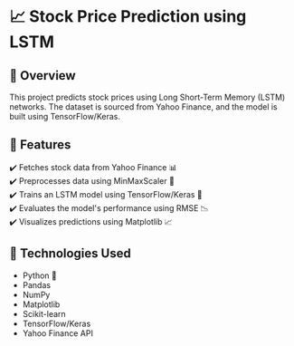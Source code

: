 # 📈 Stock Price Prediction using LSTM

## 📖 Overview
This project predicts stock prices using Long Short-Term Memory (LSTM) networks. The dataset is sourced from Yahoo Finance, and the model is built using TensorFlow/Keras.

## 📌 Features
✔️ Fetches stock data from Yahoo Finance 📊  
✔️ Preprocesses data using MinMaxScaler 🔄  
✔️ Trains an LSTM model using TensorFlow/Keras 🤖  
✔️ Evaluates the model's performance using RMSE 📉  
✔️ Visualizes predictions using Matplotlib 📈  

## 📌 Technologies Used
- Python 🐍  
- Pandas  
- NumPy  
- Matplotlib  
- Scikit-learn  
- TensorFlow/Keras  
- Yahoo Finance API  


